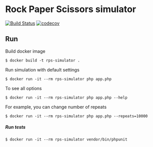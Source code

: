 # Rock Paper Scissors simulator
[![Build Status](https://travis-ci.com/myxobek/rps-simulator.svg?token=X3skejxdzxxuKbFKy2sx&branch=master)](https://travis-ci.com/myxobek/rps-simulator)
[![codecov](https://codecov.io/gh/myxobek/rps-simulator/branch/master/graph/badge.svg?token=EVLS8D8QMB)](https://codecov.io/gh/myxobek/rps-simulator)

## Run

Build docker image

```
$ docker build -t rps-simulator .
```

Run simulation with default settings

```
$ docker run -it --rm rps-simulator php app.php
```

To see all options

```
$ docker run -it --rm rps-simulator php app.php --help
```

For example, you can change number of repeats

```
$ docker run -it --rm rps-simulator php app.php --repeats=10000
```

##### Run tests

```
$ docker run -it --rm rps-simulator vendor/bin/phpunit
```